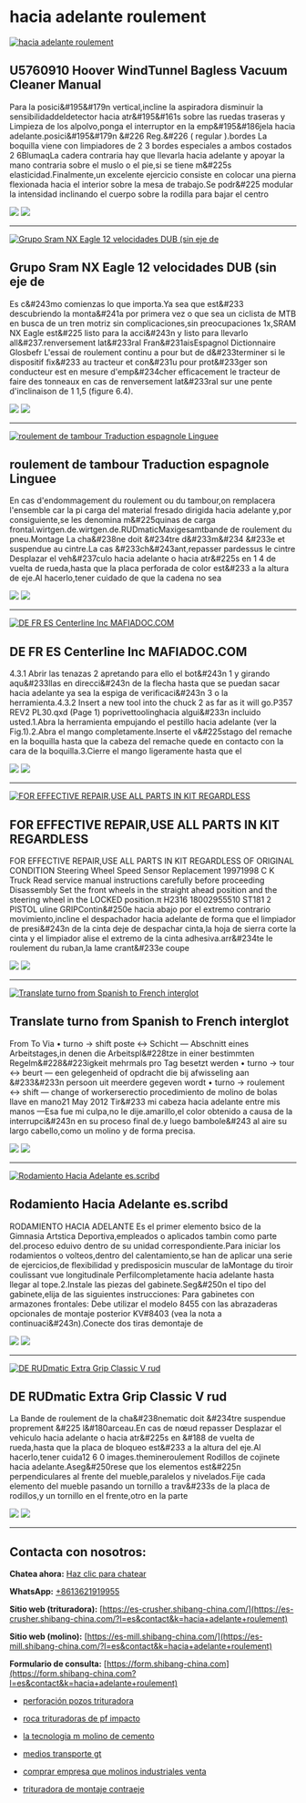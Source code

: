 # hacia adelante roulement

<a href="https://swt.shibang-china.com/?l=es&img&k=hacia+adelante+roulement" target="_blank">![hacia adelante roulement](http://static.shibang-china.com/all-800x300/1406.jpg)</a>

## U5760910 Hoover WindTunnel Bagless Vacuum Cleaner Manual
Para la posici&#195&#179n vertical,incline la aspiradora disminuir la sensibilidaddeldetector hacia atr&#195&#161s sobre las ruedas traseras y Limpieza de los alpolvo,ponga el interruptor en la emp&#195&#186jela hacia adelante.posici&#195&#179n &#226 Reg.&#226 ( regular ).bordes La boquilla viene con limpiadores de 2 3 bordes especiales a ambos costados 2 6BlumaqLa cadera contraria hay que llevarla hacia adelante y apoyar la mano contraria sobre el muslo o el pie,si se tiene m&#225s elasticidad.Finalmente,un excelente ejercicio consiste en colocar una pierna flexionada hacia el interior sobre la mesa de trabajo.Se podr&#225 modular la intensidad inclinando el cuerpo sobre la rodilla para bajar el centro


<a href="https://whatsapp.shibangsoft.com/WhatsApp.php" target="_blank" title="WhatsApp">![](http://static.shibang-china.com/icon/whatsapp.png)</a> <a href="https://swt.shibang-china.com/?l=es&icon&k=hacia+adelante+roulement" target="_blank">![](http://static.shibang-china.com/icon/chat-es.png)</a>

---

<a href="https://swt.shibang-china.com/?l=es&img&k=hacia+adelante+roulement" target="_blank">![Grupo Sram NX Eagle 12 velocidades DUB (sin eje de](http://static.shibang-china.com/all-800x300/1082.jpg)</a>

## Grupo Sram NX Eagle 12 velocidades DUB (sin eje de
Es c&#243mo comienzas lo que importa.Ya sea que est&#233 descubriendo la monta&#241a por primera vez o que sea un ciclista de MTB en busca de un tren motriz sin complicaciones,sin preocupaciones 1x,SRAM NX Eagle est&#225 listo para la acci&#243n y listo para llevarlo all&#237.renversement lat&#233ral Fran&#231aisEspagnol Dictionnaire Glosbefr L'essai de roulement continu a pour but de d&#233terminer si le dispositif fix&#233 au tracteur et con&#231u pour prot&#233ger son conducteur est en mesure d'emp&#234cher efficacement le tracteur de faire des tonneaux en cas de renversement lat&#233ral sur une pente d'inclinaison de 1 1,5 (figure 6.4).


<a href="https://whatsapp.shibangsoft.com/WhatsApp.php" target="_blank" title="WhatsApp">![](http://static.shibang-china.com/icon/whatsapp.png)</a> <a href="https://swt.shibang-china.com/?l=es&icon&k=hacia+adelante+roulement" target="_blank">![](http://static.shibang-china.com/icon/chat-es.png)</a>

---

<a href="https://swt.shibang-china.com/?l=es&img&k=hacia+adelante+roulement" target="_blank">![roulement de tambour Traduction espagnole Linguee](http://static.shibang-china.com/all-800x300/1039.jpg)</a>

## roulement de tambour Traduction espagnole Linguee
En cas d'endommagement du roulement ou du tambour,on remplacera l'ensemble car la pi carga del material fresado dirigida hacia adelante y,por consiguiente,se les denomina m&#225quinas de carga frontal.wirtgen.de.wirtgen.de.RUDmaticMaxigesamtbande de roulement du pneu.Montage La cha&#238ne doit &#234tre d&#233m&#234 &#233e et suspendue au cintre.La cas &#233ch&#243ant,repasser pardessus le cintre Desplazar el veh&#237culo hacia adelante o hacia atr&#225s en 1 4 de vuelta de rueda,hasta que la placa perforada de color est&#233 a la altura de eje.Al hacerlo,tener cuidado de que la cadena no sea


<a href="https://whatsapp.shibangsoft.com/WhatsApp.php" target="_blank" title="WhatsApp">![](http://static.shibang-china.com/icon/whatsapp.png)</a> <a href="https://swt.shibang-china.com/?l=es&icon&k=hacia+adelante+roulement" target="_blank">![](http://static.shibang-china.com/icon/chat-es.png)</a>

---

<a href="https://swt.shibang-china.com/?l=es&img&k=hacia+adelante+roulement" target="_blank">![DE FR ES Centerline Inc MAFIADOC.COM](http://static.shibang-china.com/all-800x300/902.jpg)</a>

## DE FR ES Centerline Inc MAFIADOC.COM
4.3.1 Abrir las tenazas 2 apretando para ello el bot&#243n 1 y girando aqu&#233llas en direcci&#243n de la flecha hasta que se puedan sacar hacia adelante ya sea la espiga de verificaci&#243n 3 o la herramienta.4.3.2 Insert a new tool into the chuck 2 as far as it will go.P357 REV2 PL30.qxd (Page 1) poprivettoolinghacia algui&#233n incluido usted.1.Abra la herramienta empujando el pestillo hacia adelante (ver la Fig.1).2.Abra el mango completamente.Inserte el v&#225stago del remache en la boquilla hasta que la cabeza del remache quede en contacto con la cara de la boquilla.3.Cierre el mango ligeramente hasta que el


<a href="https://whatsapp.shibangsoft.com/WhatsApp.php" target="_blank" title="WhatsApp">![](http://static.shibang-china.com/icon/whatsapp.png)</a> <a href="https://swt.shibang-china.com/?l=es&icon&k=hacia+adelante+roulement" target="_blank">![](http://static.shibang-china.com/icon/chat-es.png)</a>

---

<a href="https://swt.shibang-china.com/?l=es&img&k=hacia+adelante+roulement" target="_blank">![FOR EFFECTIVE REPAIR,USE ALL PARTS IN KIT REGARDLESS](http://static.shibang-china.com/all-800x300/504.jpg)</a>

## FOR EFFECTIVE REPAIR,USE ALL PARTS IN KIT REGARDLESS
FOR EFFECTIVE REPAIR,USE ALL PARTS IN KIT REGARDLESS OF ORIGINAL CONDITION Steering Wheel Speed Sensor Replacement 19971998 C K Truck Read service manual instructions carefully before proceeding Disassembly Set the front wheels in the straight ahead position and the steering wheel in the LOCKED position.π H2316 18002955510 ST181 2 PISTOL uline GRIPContin&#250e hacia abajo por el extremo contrario movimiento,incline el despachador hacia adelante de forma que el limpiador de presi&#243n de la cinta deje de despachar cinta,la hoja de sierra corte la cinta y el limpiador alise el extremo de la cinta adhesiva.arr&#234te le roulement du ruban,la lame crant&#233e coupe


<a href="https://whatsapp.shibangsoft.com/WhatsApp.php" target="_blank" title="WhatsApp">![](http://static.shibang-china.com/icon/whatsapp.png)</a> <a href="https://swt.shibang-china.com/?l=es&icon&k=hacia+adelante+roulement" target="_blank">![](http://static.shibang-china.com/icon/chat-es.png)</a>

---

<a href="https://swt.shibang-china.com/?l=es&img&k=hacia+adelante+roulement" target="_blank">![Translate turno from Spanish to French interglot](http://static.shibang-china.com/all-800x300/191.jpg)</a>

## Translate turno from Spanish to French interglot
From To Via • turno → shift poste ↔ Schicht — Abschnitt eines Arbeitstages,in denen die Arbeitspl&#228tze in einer bestimmten Regelm&#228&#223igkeit mehrmals pro Tag besetzt werden • turno → tour ↔ beurt — een gelegenheid of opdracht die bij afwisseling aan &#233&#233n persoon uit meerdere gegeven wordt • turno → roulement ↔ shift — change of workerserectio procedimiento de molino de bolas llave en mano21 May 2012 Tir&#233 mi cabeza hacia adelante entre mis manos —Esa fue mi culpa,no le dije.amarillo,el color obtenido a causa de la interrupci&#243n en su proceso final de.y luego bambole&#243 al aire su largo cabello,como un molino y de forma precisa.


<a href="https://whatsapp.shibangsoft.com/WhatsApp.php" target="_blank" title="WhatsApp">![](http://static.shibang-china.com/icon/whatsapp.png)</a> <a href="https://swt.shibang-china.com/?l=es&icon&k=hacia+adelante+roulement" target="_blank">![](http://static.shibang-china.com/icon/chat-es.png)</a>

---

<a href="https://swt.shibang-china.com/?l=es&img&k=hacia+adelante+roulement" target="_blank">![Rodamiento Hacia Adelante es.scribd](http://static.shibang-china.com/all-800x300/1125.jpg)</a>

## Rodamiento Hacia Adelante es.scribd
RODAMIENTO HACIA ADELANTE Es el primer elemento bsico de la Gimnasia Artstica Deportiva,empleados o aplicados tambin como parte del.proceso eduivo dentro de su unidad correspondiente.Para iniciar los rodamientos o volteos,dentro del calentamiento,se han de aplicar una serie de ejercicios,de flexibilidad y predisposicin muscular de laMontage du tiroir coulissant vue longitudinale Perfilcompletamente hacia adelante hasta llegar al tope.2.Instale las piezas del gabinete.Seg&#250n el tipo del gabinete,elija de las siguientes instrucciones: Para gabinetes con armazones frontales: Debe utilizar el modelo 8455 con las abrazaderas opcionales de montaje posterior KV#8403 (vea la nota a continuaci&#243n).Conecte dos tiras demontaje de


<a href="https://whatsapp.shibangsoft.com/WhatsApp.php" target="_blank" title="WhatsApp">![](http://static.shibang-china.com/icon/whatsapp.png)</a> <a href="https://swt.shibang-china.com/?l=es&icon&k=hacia+adelante+roulement" target="_blank">![](http://static.shibang-china.com/icon/chat-es.png)</a>

---

<a href="https://swt.shibang-china.com/?l=es&img&k=hacia+adelante+roulement" target="_blank">![DE RUDmatic Extra Grip Classic V rud](http://static.shibang-china.com/all-800x300/1524.jpg)</a>

## DE RUDmatic Extra Grip Classic V rud
La Bande de roulement de la cha&#238nematic doit &#234tre suspendue proprement &#225 l&#180arceau.En cas de nœud repasser Desplazar el vehiculo hacia adelante o hacia atr&#225s en &#188 de vuelta de rueda,hasta que la placa de bloqueo est&#233 a la altura del eje.Al hacerlo,tener cuida12 6 0 images.themineroulement Rodillos de cojinete hacia adelante.Aseg&#250rese que los elementos est&#225n perpendiculares al frente del mueble,paralelos y nivelados.Fije cada elemento del mueble pasando un tornillo a trav&#233s de la placa de rodillos,y un tornillo en el frente,otro en la parte


<a href="https://whatsapp.shibangsoft.com/WhatsApp.php" target="_blank" title="WhatsApp">![](http://static.shibang-china.com/icon/whatsapp.png)</a> <a href="https://swt.shibang-china.com/?l=es&icon&k=hacia+adelante+roulement" target="_blank">![](http://static.shibang-china.com/icon/chat-es.png)</a>

---
## Contacta con nosotros:

**Chatea ahora:** [Haz clic para chatear](https://swt.shibang-china.com?l=es&contact&k=hacia+adelante+roulement)

**WhatsApp:**  [+8613621919955](https://whatsapp.shibangsoft.com/WhatsApp.php)

**Sitio web (trituradora):** [https://es-crusher.shibang-china.com/](https://es-crusher.shibang-china.com/?l=es&contact&k=hacia+adelante+roulement)

**Sitio web (molino):** [https://es-mill.shibang-china.com/](https://es-mill.shibang-china.com/?l=es&contact&k=hacia+adelante+roulement)

**Formulario de consulta:** [https://form.shibang-china.com](https://form.shibang-china.com?l=es&contact&k=hacia+adelante+roulement)

* [perforación pozos trituradora](../77/perforaci%C3%B3n%20pozos%20trituradora.md)

* [roca trituradoras de pf impacto](../69/roca%20trituradoras%20de%20pf%20impacto.md)

* [la tecnologia m molino de cemento](../72/la%20tecnologia%20m%20molino%20de%20cemento.md)

* [medios transporte gt](../78/medios%20transporte%20gt.md)

* [comprar empresa que molinos industriales venta](../72/comprar%20empresa%20que%20molinos%20industriales%20venta.md)

* [trituradora de montaje contraeje](../80/trituradora%20de%20montaje%20contraeje.md)
